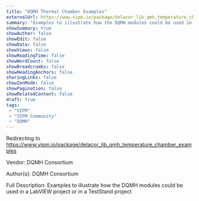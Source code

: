 ```yaml
---
title: "DQMH Thermal Chamber Examples"
externalUrl: https://www.vipm.io/package/delacor_lib_qmh_temperature_chamber_examples
summary: "Examples to illustrate how the DQMH modules could be used in a LabVIEW project or in a TestStand project."
showSummary: true
showAuthor: false
showEdit: false
showData: false
showViews: false
showReadingTime: false
showWordCount: false
showBreadcrumbs: false
showHeadingAnchors: false
sharingLinks: false
showZenMode: false
showPagination: false
showRelatedContent: false
draft: true
tags:
 - "VIPM"
 - "VIPM Community"
 - "DQMH"
---
```


Redirecting to https://www.vipm.io/package/delacor_lib_qmh_temperature_chamber_examples

Vendor: DQMH Consortium

Author(s): DQMH Consortium
 
Full Description:
Examples to illustrate how the DQMH modules could be used in a LabVIEW project or in a TestStand project